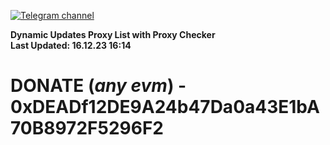 [![Telegram channel](https://img.shields.io/endpoint?url=https://runkit.io/damiankrawczyk/telegram-badge/branches/master?url=https://t.me/n4z4v0d)](https://t.me/n4z4v0d) 

**Dynamic Updates Proxy List with Proxy Checker**  
**Last Updated: 16.12.23 16:14**

# DONATE (_any evm_) - 0xDEADf12DE9A24b47Da0a43E1bA70B8972F5296F2
